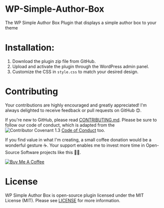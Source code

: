# WP-Simple-Author-Box
The WP Simple Author Box Plugin that displays a simple author box to your theme

# Installation:

1. Download the plugin zip file from GitHub.
2. Upload and activate the plugin through the WordPress admin panel.
3. Customize the CSS in `style.css` to match your desired design.

# Contributing

Your contributions are highly encouraged and greatly appreciated! I'm always delighted to receive feedback or pull requests on GitHub 😊.

If you're new to GitHub, please read [CONTRIBUTING.md](CONTRIBUTING.md).  Please be sure to follow our code of conduct, which is adapted from the  ![Contributor Covenant 1.3](https://img.shields.io/badge/Contributor%20Covenant-2.0-4baaaa.svg) [Code of Conduct](CODE_OF_CONDUCT.md) too. 

If you find value in what I'm creating, a small coffee donation would be a wonderful gesture ☕. Your support enables me to invest more time in Open-Source Software projects like this 🙌🏻.

<a href="https://www.buymeacoffee.com/shrudra" target="_blank"><img src="https://www.buymeacoffee.com/assets/img/custom_images/orange_img.png" alt="Buy Me A Coffee" style="height: auto !important;width: auto !important;" ></a>

# License

WP Simple Author Box is open-source plugin licensed under the MIT License (MIT). Please see [LICENSE](LICENSE) for more information.
